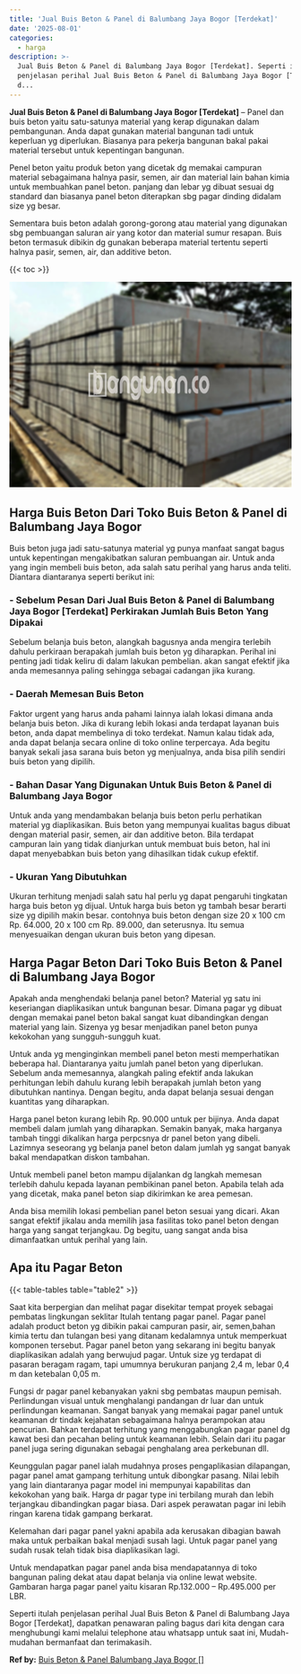 ```yaml
---
title: 'Jual Buis Beton & Panel di Balumbang Jaya Bogor [Terdekat]'
date: '2025-08-01'
categories:
  - harga
description: >-
  Jual Buis Beton & Panel di Balumbang Jaya Bogor [Terdekat]. Seperti itulah
  penjelasan perihal Jual Buis Beton & Panel di Balumbang Jaya Bogor [Terdekat],
  d...
---
```


**Jual Buis Beton & Panel di Balumbang Jaya Bogor \[Terdekat\]** – Panel dan buis beton yaitu satu-satunya material yang kerap digunakan dalam pembangunan. Anda dapat gunakan material bangunan tadi untuk keperluan yg diperlukan. Biasanya para pekerja bangunan bakal pakai material tersebut untuk kepentingan bangunan.

Penel beton yaitu produk beton yang dicetak dg memakai campuran material sebagaimana halnya pasir, semen, air dan material lain bahan kimia untuk membuahkan panel beton. panjang dan lebar yg dibuat sesuai dg standard dan biasanya panel beton diterapkan sbg pagar dinding didalam size yg besar.

Sementara buis beton adalah gorong-gorong atau material yang digunakan sbg pembuangan saluran air yang kotor dan material sumur resapan. Buis beton termasuk dibikin dg gunakan beberapa material tertentu seperti halnya pasir, semen, air, dan additive beton.

{{< toc >}}

![](/images/jual-panel-buis-beton-murah-01.png)

## Harga Buis Beton Dari Toko Buis Beton & Panel di Balumbang Jaya Bogor

Buis beton juga jadi satu-satunya material yg punya manfaat sangat bagus untuk kepentingan mengakibatkan saluran pembuangan air. Untuk anda yang ingin membeli buis beton, ada salah satu perihal yang harus anda teliti. Diantara diantaranya seperti berikut ini:

### \- Sebelum Pesan Dari Jual Buis Beton & Panel di Balumbang Jaya Bogor \[Terdekat\] Perkirakan Jumlah Buis Beton Yang Dipakai

Sebelum belanja buis beton, alangkah bagusnya anda mengira terlebih dahulu perkiraan berapakah jumlah buis beton yg diharapkan. Perihal ini penting jadi tidak keliru di dalam lakukan pembelian. akan sangat efektif jika anda memesannya paling sehingga sebagai cadangan jika kurang.

### \- Daerah Memesan Buis Beton

Faktor urgent yang harus anda pahami lainnya ialah lokasi dimana anda belanja buis beton. Jika di kurang lebih lokasi anda terdapat layanan buis beton, anda dapat membelinya di toko terdekat. Namun kalau tidak ada, anda dapat belanja secara online di toko online terpercaya. Ada begitu banyak sekali jasa sarana buis beton yg menjualnya, anda bisa pilih sendiri buis beton yang dipilih.

### \- Bahan Dasar Yang Digunakan Untuk Buis Beton & Panel di Balumbang Jaya Bogor

Untuk anda yang mendambakan belanja buis beton perlu perhatikan material yg diaplikasikan. Buis beton yang mempunyai kualitas bagus dibuat dengan material pasir, semen, air dan additive beton. Bila terdapat campuran lain yang tidak dianjurkan untuk membuat buis beton, hal ini dapat menyebabkan buis beton yang dihasilkan tidak cukup efektif.

### \- Ukuran Yang Dibutuhkan

Ukuran terhitung menjadi salah satu hal perlu yg dapat pengaruhi tingkatan harga buis beton yg dijual. Untuk harga buis beton yg tambah besar berarti size yg dipilih makin besar. contohnya buis beton dengan size 20 x 100 cm Rp. 64.000, 20 x 100 cm Rp. 89.000, dan seterusnya. Itu semua menyesuaikan dengan ukuran buis beton yang dipesan.

## Harga Pagar Beton Dari Toko Buis Beton & Panel di Balumbang Jaya Bogor

Apakah anda menghendaki belanja panel beton? Material yg satu ini keseriangan diaplikasikan untuk bangunan besar. Dimana pagar yg dibuat dengan memakai panel beton bakal sangat kuat dibandingkan dengan material yang lain. Sizenya yg besar menjadikan panel beton punya kekokohan yang sungguh-sungguh kuat.

Untuk anda yg menginginkan membeli panel beton mesti memperhatikan beberapa hal. Diantaranya yaitu jumlah panel beton yang diperlukan. Sebelum anda memesannya, alangkah paling efektif anda lakukan perhitungan lebih dahulu kurang lebih berapakah jumlah beton yang dibutuhkan nantinya. Dengan begitu, anda dapat belanja sesuai dengan kuantitas yang diharapkan.

Harga panel beton kurang lebih Rp. 90.000 untuk per bijinya. Anda dapat membeli dalam jumlah yang diharapkan. Semakin banyak, maka harganya tambah tinggi dikalikan harga perpcsnya dr panel beton yang dibeli. Lazimnya seseorang yg belanja panel beton dalam jumlah yg sangat banyak bakal mendapatkan diskon tambahan.

Untuk membeli panel beton mampu dijalankan dg langkah memesan terlebih dahulu kepada layanan pembikinan panel beton. Apabila telah ada yang dicetak, maka panel beton siap dikirimkan ke area pemesan.

Anda bisa memilih lokasi pembelian panel beton sesuai yang dicari. Akan sangat efektif jikalau anda memilih jasa fasilitas toko panel beton dengan harga yang sangat terjangkau. Dg begitu, uang sangat anda bisa dimanfaatkan untuk perihal yang lain.

## Apa itu Pagar Beton

{{< table-tables table="table2" >}}

Saat kita berpergian dan melihat pagar disekitar tempat proyek sebagai pembatas lingkungan seklitar Itulah tentang pagar panel. Pagar panel adalah product beton yg dibikin pakai campuran pasir, air, semen,bahan kimia tertu dan tulangan besi yang ditanam kedalamnya untuk memperkuat komponen tersebut. Pagar panel beton yang sekarang ini begitu banyak diaplikasikan adalah yang berwujud pagar. Untuk size yg terdapat di pasaran beragam ragam, tapi umumnya berukuran panjang 2,4 m, lebar 0,4 m dan ketebalan 0,05 m.

Fungsi dr pagar panel kebanyakan yakni sbg pembatas maupun pemisah. Perlindungan visual untuk menghalangi pandangan dr luar dan untuk perlindungan keamanan. Sangat banyak yang memakai pagar panel untuk keamanan dr tindak kejahatan sebagaimana halnya perampokan atau pencurian. Bahkan terdapat terhitung yang menggabungkan pagar panel dg kawat besi dan pecahan beling untuk keamanan lebih. Selain dari itu pagar panel juga sering digunakan sebagai penghalang area perkebunan dll.

Keunggulan pagar panel ialah mudahnya proses pengaplikasian dilapangan, pagar panel amat gampang terhitung untuk dibongkar pasang. Nilai lebih yang lain diantaranya pagar model ini mempunyai kapabilitas dan kekokohan yang baik. Harga dr pagar type ini terbilang murah dan lebih terjangkau dibandingkan pagar biasa. Dari aspek perawatan pagar ini lebih ringan karena tidak gampang berkarat.

Kelemahan dari pagar panel yakni apabila ada kerusakan dibagian bawah maka untuk perbaikan bakal menjadi susah lagi. Untuk pagar panel yang sudah rusak telah tidak bisa diaplikasikan lagi.

Untuk mendapatkan pagar panel anda bisa mendapatannya di toko bangunan paling dekat atau dapat belanja via online lewat website. Gambaran harga pagar panel yaitu kisaran Rp.132.000 – Rp.495.000 per LBR.

Seperti itulah penjelasan perihal Jual Buis Beton & Panel di Balumbang Jaya Bogor \[Terdekat\], dapatkan penawaran paling bagus dari kita dengan cara menghubungi kami melalui telephone atau whatsapp untuk saat ini, Mudah-mudahan bermanfaat dan terimakasih.

**Ref by:** [Buis Beton & Panel Balumbang Jaya Bogor []](https://id.wikipedia.org/wiki/Buis)
